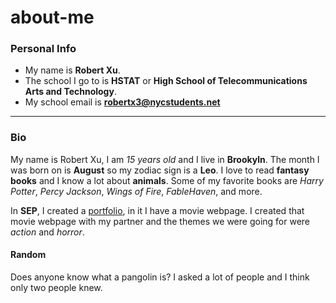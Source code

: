 # about-me

### Personal Info
* My name is **Robert Xu**.
* The school I go to is **HSTAT** or **High School of Telecommunications Arts and Technology**.
* My school email is **robertx3@nycstudents.net**

---

### Bio
My name is Robert Xu, I am *15 years old* and I live in **Brookyln**. The month I was born on is **August** so my zodiac sign is a **Leo**. I love to read **fantasy books** and I know a lot about **animals**. Some of my favorite books are *Harry Potter*, *Percy Jackson*, *Wings of Fire*, *FableHaven*, and more.

In **SEP**, I created a [portfolio](https://robertx7476.github.io/), in it I have a movie webpage. I created that movie webpage with my partner and the themes we were going for were *action* and *horror*.

#### Random
Does anyone know what a pangolin is? I asked a lot of people and I think only two people knew.

